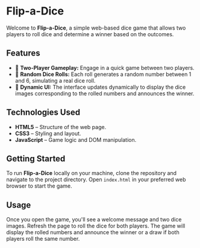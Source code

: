# Flip-a-Dice

Welcome to **Flip-a-Dice**, a simple web-based dice game that allows two players to roll dice and determine a winner based on the outcomes.

## Features

- 🎲 **Two-Player Gameplay:** Engage in a quick game between two players.
- 🔄 **Random Dice Rolls:** Each roll generates a random number between 1 and 6, simulating a real dice roll.
- 🎨 **Dynamic UI:** The interface updates dynamically to display the dice images corresponding to the rolled numbers and announces the winner.

## Technologies Used

- **HTML5** – Structure of the web page.
- **CSS3** – Styling and layout.
- **JavaScript** – Game logic and DOM manipulation.

## Getting Started

To run **Flip-a-Dice** locally on your machine, clone the repository and navigate to the project directory. Open `index.html` in your preferred web browser to start the game.

## Usage

Once you open the game, you'll see a welcome message and two dice images. Refresh the page to roll the dice for both players. The game will display the rolled numbers and announce the winner or a draw if both players roll the same number.
